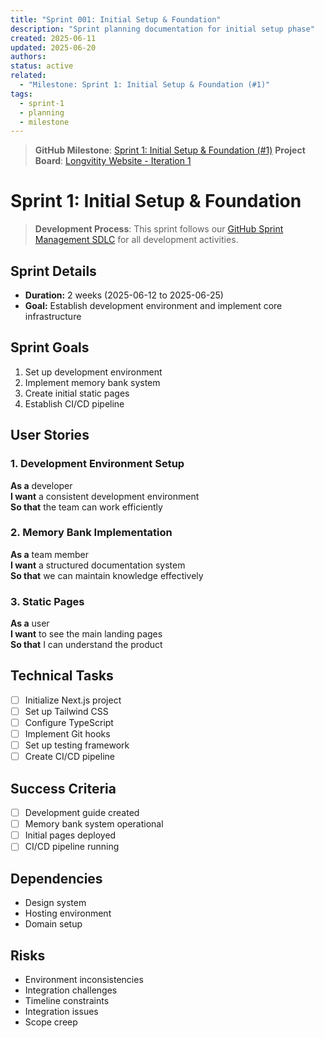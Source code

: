 ```yaml
---
title: "Sprint 001: Initial Setup & Foundation"
description: "Sprint planning documentation for initial setup phase"
created: 2025-06-11
updated: 2025-06-20
authors: 
status: active
related: 
  - "Milestone: Sprint 1: Initial Setup & Foundation (#1)"
tags:
  - sprint-1
  - planning
  - milestone
---
```


> **GitHub Milestone**: [Sprint 1: Initial Setup & Foundation (#1)](https://github.com/longevitycoach/longevitycoach/milestone/1)
> **Project Board**: [Longvitity Website - Iteration 1](https://github.com/orgs/longevitycoach/projects/1/views/1?filterQuery=iteration%3A%22Iteration+1%22)

# Sprint 1: Initial Setup & Foundation

> **Development Process**: This sprint follows our [GitHub Sprint Management SDLC](./sdlc-001-github-sprint-management.md) for all development activities.

## Sprint Details
- **Duration:** 2 weeks (2025-06-12 to 2025-06-25)
- **Goal:** Establish development environment and implement core infrastructure

## Sprint Goals

1. Set up development environment
2. Implement memory bank system
3. Create initial static pages
4. Establish CI/CD pipeline

## User Stories

### 1. Development Environment Setup

**As a** developer  
**I want** a consistent development environment  
**So that** the team can work efficiently

### 2. Memory Bank Implementation

**As a** team member  
**I want** a structured documentation system  
**So that** we can maintain knowledge effectively

### 3. Static Pages

**As a** user  
**I want** to see the main landing pages  
**So that** I can understand the product

## Technical Tasks

- [ ] Initialize Next.js project
- [ ] Set up Tailwind CSS
- [ ] Configure TypeScript
- [ ] Implement Git hooks
- [ ] Set up testing framework
- [ ] Create CI/CD pipeline

## Success Criteria

- [ ] Development guide created
- [ ] Memory bank system operational
- [ ] Initial pages deployed
- [ ] CI/CD pipeline running

## Dependencies

- Design system
- Hosting environment
- Domain setup

## Risks

- Environment inconsistencies
- Integration challenges
- Timeline constraints
- Integration issues
- Scope creep
